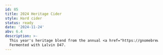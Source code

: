 ```yaml
---
id: 85
title: 2024 Heritage Cider
style: Hard cider
status: ready
date: '2024-11-24'
abv: 6.4
description: >-
  This year's heritage blend from the annual <a href="https://gnomebrewshop.com/">Gnome Brew</a> cider buy.
  Fermented with Lalvin D47.
---
```

